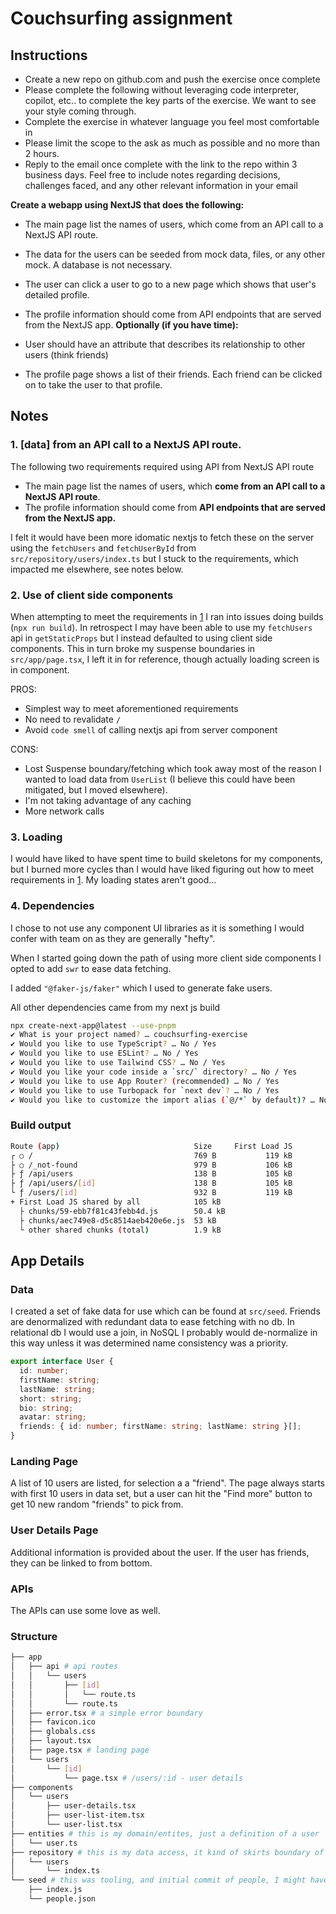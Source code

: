 # Couchsurfing assignment

## Instructions

- Create a new repo on github.com and push the exercise once complete
- Please complete the following without leveraging code interpreter, copilot, etc.. to complete the key parts of the exercise. We want to see your style coming through.
- Complete the exercise in whatever language you feel most comfortable in
- Please limit the scope to the ask as much as possible and no more than 2 hours.
- Reply to the email once complete with the link to the repo within 3 business days. Feel free to include notes regarding decisions, challenges faced, and any other relevant information in your email

**Create a webapp using NextJS that does the following:**

- The main page list the names of users, which come from an API call to a NextJS API route.
- The data for the users can be seeded from mock data, files, or any other mock. A database is not necessary.
- The user can click a user to go to a new page which shows that user's detailed profile.
- The profile information should come from API endpoints that are served from the NextJS app.
  **Optionally (if you have time):**

- User should have an attribute that describes its relationship to other users (think friends)
- The profile page shows a list of their friends. Each friend can be clicked on to take the user to that profile.

## Notes

### 1. \[data] from an API call to a NextJS API route.

The following two requirements required using API from NextJS API route

- The main page list the names of users, which **come from an API call to a NextJS API route**.
- The profile information should come from **API endpoints that are served from the NextJS app.**

I felt it would have been more idomatic nextjs to fetch these on the server using the `fetchUsers` and `fetchUserById` from `src/repository/users/index.ts` but I stuck to the requirements, which impacted me elsewhere, see notes below.

### 2. Use of client side components

When attempting to meet the requirements in [1](#1-data-from-an-api-call-to-a-nextjs-api-route) I ran into issues doing builds (`npx run build`). In retrospect I may have been able to use my `fetchUsers` api in `getStaticProps` but I instead defaulted to using client side components. This in turn broke my suspense boundaries in `src/app/page.tsx`, I left it in for reference, though actually loading screen is in component.

PROS:

- Simplest way to meet aforementioned requirements
- No need to revalidate `/`
- Avoid `code smell` of calling nextjs api from server component

CONS:

- Lost Suspense boundary/fetching which took away most of the reason I wanted to load data from `UserList` (I believe this could have been mitigated, but I moved elsewhere).
- I'm not taking advantage of any caching
- More network calls

### 3. Loading

I would have liked to have spent time to build skeletons for my components, but I burned more cycles than I would have liked figuring out how to meet requirements in [1](#1-data-from-an-api-call-to-a-nextjs-api-route). My loading states aren't good...

### 4. Dependencies

I chose to not use any component UI libraries as it is something I would confer with team on as they are generally "hefty".

When I started going down the path of using more client side components I opted to add `swr` to ease data fetching.

I added `"@faker-js/faker"` which I used to generate fake users.

All other dependencies came from my next js build

```sh
npx create-next-app@latest --use-pnpm
✔ What is your project named? … couchsurfing-exercise
✔ Would you like to use TypeScript? … No / Yes
✔ Would you like to use ESLint? … No / Yes
✔ Would you like to use Tailwind CSS? … No / Yes
✔ Would you like your code inside a `src/` directory? … No / Yes
✔ Would you like to use App Router? (recommended) … No / Yes
✔ Would you like to use Turbopack for `next dev`? … No / Yes
✔ Would you like to customize the import alias (`@/*` by default)? … No / Yes

```

### Build output

```sh
Route (app)                              Size     First Load JS
┌ ○ /                                    769 B           119 kB
├ ○ /_not-found                          979 B           106 kB
├ ƒ /api/users                           138 B           105 kB
├ ƒ /api/users/[id]                      138 B           105 kB
└ ƒ /users/[id]                          932 B           119 kB
+ First Load JS shared by all            105 kB
  ├ chunks/59-ebb7f81c43febb4d.js        50.4 kB
  ├ chunks/aec749e8-d5c8514aeb420e6e.js  53 kB
  └ other shared chunks (total)          1.9 kB
```

## App Details

### Data

I created a set of fake data for use which can be found at `src/seed`.
Friends are denormalized with redundant data to ease fetching with no db. In relational db I would use a join, in NoSQL I probably would de-normalize in this way unless it was determined name consistency was a priority.

```ts
export interface User {
  id: number;
  firstName: string;
  lastName: string;
  short: string;
  bio: string;
  avatar: string;
  friends: { id: number; firstName: string; lastName: string }[];
}
```

### Landing Page

A list of 10 users are listed, for selection a a "friend". The page always starts with first 10 users in data set, but a user can hit the "Find more" button to get 10 new random "friends" to pick from.

### User Details Page

Additional information is provided about the user. If the user has friends, they can be linked to from bottom.

### APIs

The APIs can use some love as well.

### Structure

```sh
├── app
│   ├── api # api routes
│   │   └── users
│   │       ├── [id]
│   │       │   └── route.ts
│   │       └── route.ts
│   ├── error.tsx # a simple error boundary
│   ├── favicon.ico
│   ├── globals.css
│   ├── layout.tsx
│   ├── page.tsx # landing page
│   └── users
│       └── [id]
│           └── page.tsx # /users/:id - user details
├── components
│   └── users
│       ├── user-details.tsx
│       ├── user-list-item.tsx
│       └── user-list.tsx
├── entities # this is my domain/entites, just a definition of a user
│   └── user.ts
├── repository # this is my data access, it kind of skirts boundary of service/repo but I just combined for small project
│   └── users
│       └── index.ts
└── seed # this was tooling, and initial commit of people, I might have benefited from moving people.json to repo or /data or the like
    ├── index.js
    └── people.json

```
